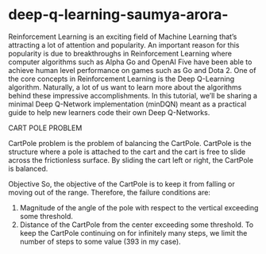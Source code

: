# deep-q-learning-saumya-arora-
Reinforcement Learning is an exciting field of Machine Learning that’s attracting a lot of attention and popularity. An important reason for this popularity is due to breakthroughs in Reinforcement Learning where computer algorithms such as Alpha Go and OpenAI Five have been able to achieve human level performance on games such as Go and Dota 2. One of the core concepts in Reinforcement Learning is the Deep Q-Learning algorithm. Naturally, a lot of us want to learn more about the algorithms behind these impressive accomplishments. In this tutorial, we’ll be sharing a minimal Deep Q-Network implementation (minDQN) meant as a practical guide to help new learners code their own Deep Q-Networks.

CART POLE PROBLEM

CartPole problem is the problem of balancing the CartPole. CartPole is the structure where a pole is attached to the cart and the cart is free to slide across the frictionless surface. By sliding the cart left or right, the CartPole is balanced.

Objective
So, the objective of the CartPole is to keep it from falling or moving out of the range. Therefore, the failure conditions are:
1. Magnitude of the angle of the pole with respect to the vertical exceeding some threshold.
2. Distance of the CartPole from the center exceeding some threshold.
To keep the CartPole continuing on for infinitely many steps, we limit the number of steps to some value (393 in my case).



